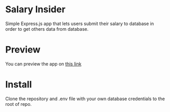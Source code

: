 # Salary Insider
Simple Express.js app that lets users submit their salary to database in order to get others data from database.

# Preview
You can preview the app on [this link](https://employee-salaries.herokuapp.com/)
# Install
Clone the repository and .env file with your own database credentials to the root of repo.


 
